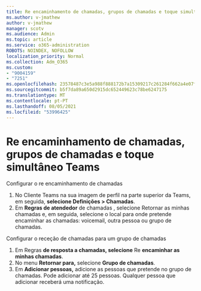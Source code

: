 ```yaml
---
title: Re encaminhamento de chamadas, grupos de chamadas e toque simultâneo Teams
ms.author: v-jmathew
author: v-jmathew
manager: scotv
ms.audience: Admin
ms.topic: article
ms.service: o365-administration
ROBOTS: NOINDEX, NOFOLLOW
localization_priority: Normal
ms.collection: Adm_O365
ms.custom:
- "9004159"
- "7251"
ms.openlocfilehash: 23578487c3e5a988f888172b7a15309217c261284f662a4e07f21ba3a4971004
ms.sourcegitcommit: b5f7da89a650d2915dc652449623c78be6247175
ms.translationtype: MT
ms.contentlocale: pt-PT
ms.lasthandoff: 08/05/2021
ms.locfileid: "53996425"
---
```

# <a name="call-forwarding-call-groups-and-simultaneous-ring-in-teams"></a>Re encaminhamento de chamadas, grupos de chamadas e toque simultâneo Teams

Configurar o re encaminhamento de chamadas

1. No Cliente Teams na sua imagem de perfil na parte superior da Teams, em seguida, **selecione Definições > Chamadas**.
2. Em **Regras de atendedor** de chamadas , selecione Retornar as minhas chamadas e, em seguida, selecione o local para onde pretende encaminhar as chamadas: voicemail, outra pessoa ou grupo de chamadas. 

Configurar o receção de chamadas para um grupo de chamadas

1. Em Regras **de resposta a chamadas, selecione** Re **encaminhar as minhas chamadas**.
2. No menu **Retornar para,** selecione **Grupo de chamadas**.
3. Em **Adicionar pessoas,** adicione as pessoas que pretende no grupo de chamadas. Pode adicionar até 25 pessoas. Qualquer pessoa que adicionar receberá uma notificação.
